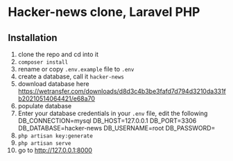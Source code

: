 # Hacker-news clone, Laravel PHP

## Installation

1. clone the repo and cd into it
1. `composer install`
1. rename or copy `.env.example` file to `.env`
2. create a database, call it `hacker-news`
3. download database here https://wetransfer.com/downloads/d8d3c4b3be3fafd7d794d3210da331fb20210514064421/e68a70
4. populate database
5. Enter your database credentials in your `.env` file, edit the following
   DB_CONNECTION=mysql
   DB_HOST=127.0.0.1
   DB_PORT=3306
   DB_DATABASE=hacker-news
   DB_USERNAME=root
   DB_PASSWORD=
5. `php artisan key:generate`
7. `php artisan serve`
8.  go to http://127.0.0.1:8000
